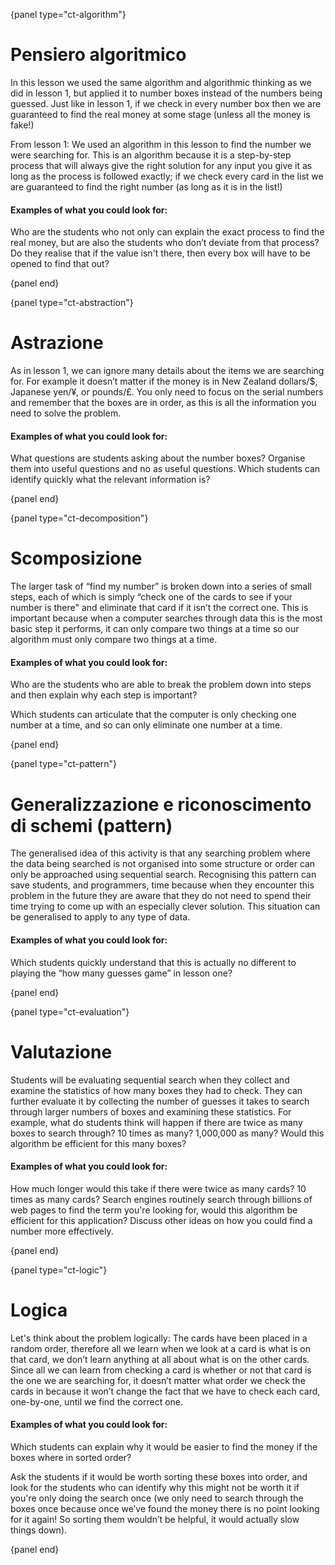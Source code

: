 {panel type="ct-algorithm"}

# Pensiero algoritmico

In this lesson we used the same algorithm and algorithmic thinking as we did in lesson 1, but applied it to number boxes instead of the numbers being guessed. Just like in lesson 1, if we check in every number box then we are guaranteed to find the real money at some stage (unless all the money is fake!)

From lesson 1: We used an algorithm in this lesson to find the number we were searching for. This is an algorithm because it is a step-by-step process that will always give the right solution for any input you give it as long as the process is followed exactly; if we check every card in the list we are guaranteed to find the right number (as long as it is in the list!)

#### Examples of what you could look for:

Who are the students who not only can explain the exact process to find the real money, but are also the students who don’t deviate from that process? Do they realise that if the value isn't there, then every box will have to be opened to find that out?

{panel end}

{panel type="ct-abstraction"}

# Astrazione

As in lesson 1, we can ignore many details about the items we are searching for. For example it doesn’t matter if the money is in New Zealand dollars/$, Japanese yen/¥, or pounds/£. You only need to focus on the serial numbers and remember that the boxes are in order, as this is all the information you need to solve the problem.

#### Examples of what you could look for:

What questions are students asking about the number boxes? Organise them into useful questions and no as useful questions. Which students can identify quickly what the relevant information is?

{panel end}

{panel type="ct-decomposition"}

# Scomposizione

The larger task of “find my number” is broken down into a series of small steps, each of which is simply “check one of the cards to see if your number is there" and eliminate that card if it isn’t the correct one. This is important because when a computer searches through data this is the most basic step it performs, it can only compare two things at a time so our algorithm must only compare two things at a time.

#### Examples of what you could look for:

Who are the students who are able to break the problem down into steps and then explain why each step is important?

Which students can articulate that the computer is only checking one number at a time, and so can only eliminate one number at a time.

{panel end}

{panel type="ct-pattern"}

# Generalizzazione e riconoscimento di schemi (pattern)

The generalised idea of this activity is that any searching problem where the data being searched is not organised into some structure or order can only be approached using sequential search. Recognising this pattern can save students, and programmers, time because when they encounter this problem in the future they are aware that they do not need to spend their time trying to come up with an especially clever solution. This situation can be generalised to apply to any type of data.

#### Examples of what you could look for:

Which students quickly understand that this is actually no different to playing the “how many guesses game” in lesson one?

{panel end}

{panel type="ct-evaluation"}

# Valutazione

Students will be evaluating sequential search when they collect and examine the statistics of how many boxes they had to check. They can further evaluate it by collecting the number of guesses it takes to search through larger numbers of boxes and examining these statistics. For example, what do students think will happen if there are twice as many boxes to search through? 10 times as many? 1,000,000 as many? Would this algorithm be efficient for this many boxes?

#### Examples of what you could look for:

How much longer would this take if there were twice as many cards? 10 times as many cards? Search engines routinely search through billions of web pages to find the term you're looking for, would this algorithm be efficient for this application? Discuss other ideas on how you could find a number more effectively.

{panel end}

{panel type="ct-logic"}

# Logica

Let's think about the problem logically: The cards have been placed in a random order, therefore all we learn when we look at a card is what is on that card, we don’t learn anything at all about what is on the other cards. Since all we can learn from checking a card is whether or not that card is the one we are searching for, it doesn’t matter what order we check the cards in because it won’t change the fact that we have to check each card, one-by-one, until we find the correct one.

#### Examples of what you could look for:

Which students can explain why it would be easier to find the money if the boxes where in sorted order?

Ask the students if it would be worth sorting these boxes into order, and look for the students who can identify why this might not be worth it if you're only doing the search once (we only need to search through the boxes once because once we’ve found the money there is no point looking for it again! So sorting them wouldn’t be helpful, it would actually slow things down).

{panel end}